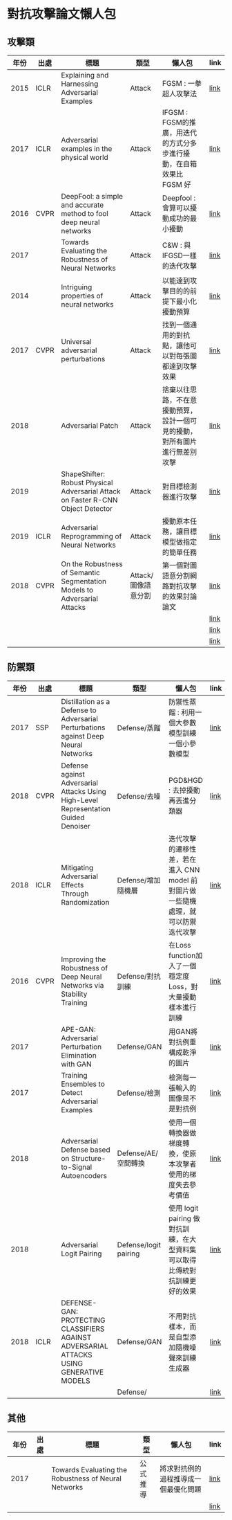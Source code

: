 # 對抗攻擊論文懶人包

## 攻擊類

| 年份 | 出處 | 標題                                              | 類型      | 懶人包                           | link                                     |
| ---- | ---- | ------------------------------------------------- | --------- | -------------------------------- | ---------------------------------------- |
| 2015 |   ICLR   | Explaining and Harnessing Adversarial Examples | Attack | FGSM : 一拳超人攻擊法 | [link](https://arxiv.org/abs/1412.6572) |
| 2017 |   ICLR   | Adversarial examples in the physical world | Attack | IFGSM : FGSM的推廣，用迭代的方式分多步進行擾動，在白箱效果比 FGSM 好 | [link](https://arxiv.org/abs/1607.02533) |
| 2016 | CVPR | DeepFool: a simple and accurate method to fool deep neural networks  | Attack | Deepfool : 會算可以擾動成功的最小擾動 | [link](https://arxiv.org/pdf/1511.04599.pdf) |
| 2017 |  | Towards Evaluating the Robustness of Neural Networks | Attack | C&W : 與IFGSD一樣的迭代攻擊 | [link](https://arxiv.org/abs/1608.04644) |
| 2014 |  | Intriguing properties of neural networks | Attack | 以能達到攻擊目的的前提下最小化擾動預算 | [link](https://arxiv.org/abs/1312.6199)|
| 2017 | CVPR | Universal adversarial perturbations  | Attack | 找到一個通用的對抗點，讓他可以對每張圖都達到攻擊效果 | [link](https://arxiv.org/abs/1610.08401)|
| 2018 |  | Adversarial Patch | Attack | 捨棄以往思路，不在意擾動預算，設計一個可見的擾動，對所有圖片進行無差別攻擊 | [link](https://arxiv.org/abs/1712.09665)|
| 2019 |  | ShapeShifter: Robust Physical Adversarial Attack on Faster R-CNN Object Detector | Attack | 對目標檢測器進行攻擊 | [link](https://arxiv.org/abs/1804.05810)|
| 2019 | ICLR | Adversarial Reprogramming of Neural Networks | Attack | 擾動原本任務，讓目標模型做指定的簡單任務 | [link](https://arxiv.org/abs/1806.11146)|
| 2018 | CVPR | On the Robustness of Semantic Segmentation Models to Adversarial Attacks | Attack/圖像語意分割 | 第一個對圖語意分割網路對抗攻擊的效果討論論文 | [link](https://arxiv.org/abs/1711.09856)|
|  |  |  |  |  | [link]()|
|  |  |  |  |  | [link]()|
|  |  |  |  |  | [link]()|
## 防禦類


| 年份 | 出處 | 標題                                              | 類型      | 懶人包                           | link                                     |
| ---- | ---- | ------------------------------------------------- | --------- | -------------------------------- | ---------------------------------------- |
| 2017 |  SSP  |  Distillation as a Defense to Adversarial Perturbations against Deep Neural Networks | Defense/蒸餾 | 防禦性蒸餾 : 利用一個大參數模型訓練一個小參數模型 | [link](https://arxiv.org/abs/1511.04508) |
| 2018 |  CVPR    | Defense against Adversarial Attacks Using High-Level Representation Guided Denoiser | Defense/去噪 | PGD&HGD : 去掉擾動再丟進分類器 | [link](https://arxiv.org/abs/1712.02976) |
| 2018 |  ICLR    | Mitigating Adversarial Effects Through Randomization | Defense/增加隨機層 | 迭代攻擊的遷移性差，若在進入 CNN model 前對圖片做一些隨機處理，就可以防禦迭代攻擊 | [link](https://arxiv.org/abs/1711.01991) |
| 2016 |  CVPR    | Improving the Robustness of Deep Neural Networks via Stability Training | Defense/對抗訓練 | 在Loss function加入了一個穩定度Loss，對大量擾動樣本進行訓練 | [link](https://arxiv.org/abs/1604.04326) |
| 2017 |      | APE-GAN: Adversarial Perturbation Elimination with GAN | Defense/GAN | 用GAN將對抗例重構成乾淨的圖片 | [link](https://arxiv.org/abs/1707.05474) |
| 2017 |      | Training Ensembles to Detect Adversarial Examples | Defense/檢測 | 檢測每一張輸入的圖像是不是對抗例 | [link](https://arxiv.org/abs/1712.04006) |
| 2018 |      | Adversarial Defense based on Structure-to-Signal Autoencoders | Defense/AE/空間轉換 | 使用一個轉換器做梯度轉換，使原本攻擊者使用的梯度失去參考價值 | [link](https://arxiv.org/abs/1803.07994) |
| 2018 |      | Adversarial Logit Pairing | Defense/logit pairing | 使用 logit pairing 做對抗訓練，在大型資料集可以取得比傳統對抗訓練更好的效果 | [link](https://arxiv.org/abs/1803.06373) |
|2018 |   ICLR   | DEFENSE-GAN: PROTECTING CLASSIFIERS AGAINST ADVERSARIAL ATTACKS USING GENERATIVE MODELS | Defense/GAN | 不用對抗樣本，而是自型添加隨機噪聲來訓練生成器 | [link](https://arxiv.org/abs/1805.06605) |
|  |      |  | Defense/ |  | [link]() |

## 其他
| 年份 | 出處 | 標題                                              | 類型      | 懶人包                           | link                                     |
| ---- | ---- | ------------------------------------------------- | --------- | -------------------------------- | ---------------------------------------- |
| 2017 |      | Towards Evaluating the Robustness of Neural Networks | 公式推導 | 將求對抗例的過程推導成一個最優化問題 | [link](https://arxiv.org/abs/1608.04644) |
|  |      |  |  |  | [link]() |
